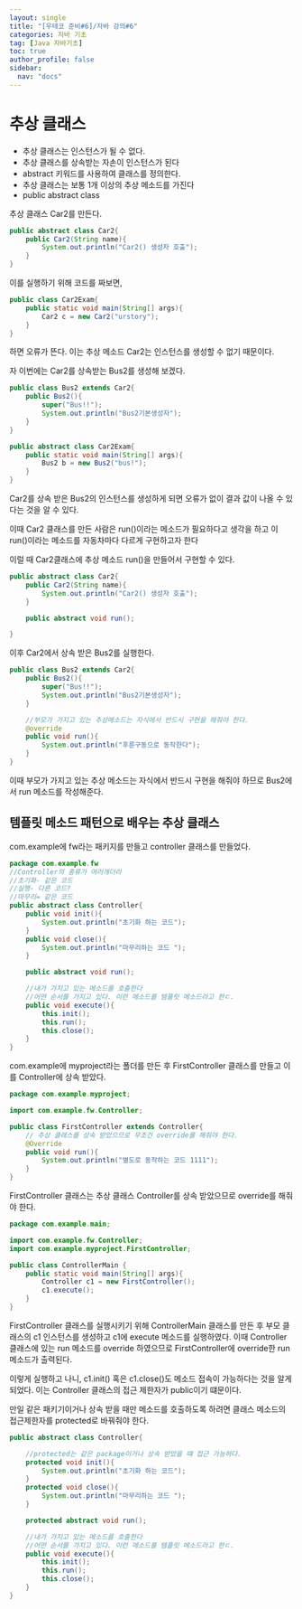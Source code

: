 ```yaml
---
layout: single
title: "[우테코 준비#6]/자바 강의#6"
categories: 자바 기초
tag: [Java 자바기초]
toc: true
author_profile: false
sidebar:
  nav: "docs"
---
```


# 추상 클래스

- 추상 클래스는 인스턴스가 될 수 없다.
- 추상 클래스를 상속받는 자손이 인스턴스가 된다
- abstract 키워드를 사용하여 클래스를 정의한다.
- 추상 클래스는 보통 1개 이상의 추상 메소드를 가진다
- public abstract class

추상 클래스 Car2를 만든다.

```java
public abstract class Car2{
    public Car2(String name){
        System.out.println("Car2() 생성자 호출");
    }
}
```

이를 실행하기 위해 코드를 짜보면,

```java
public class Car2Exam{
    public static void main(String[] args){
        Car2 c = new Car2("urstory");
    }
}
```

하면 오류가 뜬다. 이는 추상 메소드 Car2는 인스턴스를 생성할 수 없기 때문이다.

자 이번에는 Car2를 상속받는 Bus2를 생성해 보겠다.

```java
public class Bus2 extends Car2{
    public Bus2(){
        super("Bus!!");
        System.out.println("Bus2기본생성자");
    }
}
```

```java
public abstract class Car2Exam{
    public static void main(String[] args){
        Bus2 b = new Bus2("bus!");
    }
}
```

Car2를 상속 받은 Bus2의 인스턴스를 생성하게 되면 오류가 없이 결과 값이 나올 수 있다는 것을 알 수 있다.

이때 Car2 클래스를 만든 사람은 run()이라는 메소드가 필요하다고 생각을 하고 이 run()이라는 메소드를 자동차마다 다르게 구현하고자 한다

이럴 때 Car2클래스에 추상 메소드 run()을 만들어서 구현할 수 있다.

```java
public abstract class Car2{
    public Car2(String name){
        System.out.println("Car2() 생성자 호출");
    }

    public abstract void run();

}
```

이후 Car2에서 상속 받은 Bus2를 실행한다.

```java
public class Bus2 extends Car2{
    public Bus2(){
        super("Bus!!");
        System.out.println("Bus2기본생성자");
    }

    //부모가 가지고 있는 추상메소드는 자식에서 반드시 구현을 해줘야 한다.
    @override
    public void run(){
        System.out.println("후륜구동으로 동작한다");
    }
}
```

이때 부모가 가지고 있는 추상 메소드는 자식에서 반드시 구현을 해줘야 하므로 Bus2에서 run 메소드를 작성해준다.

## 템플릿 메소드 패턴으로 배우는 추상 클래스

com.example에 fw라는 패키지를 만들고 controller 클래스를 만들었다.

```java
package com.example.fw
//Controller의 종류가 여러개더라
//초기화- 같은 코드
//실행- 다른 코드?
//마무리= 같은 코드
public abstract class Controller{
    public void init(){
        System.out.println("초기화 하는 코드");
    }
    public void close(){
        System.out.println("마무리하는 코드 ");
    }

    public abstract void run();

    //내가 가지고 있는 메소드를 호출한다
    //어떤 순서를 가지고 있다. 이런 메소드를 템플릿 메소드라고 한ㄷ.
    public void execute(){
        this.init();
        this.run();
        this.close();
    }
}
```

com.example에 myproject라는 폴더를 만든 후 FirstController 클래스를 만들고 이를 Controller에 상속 받았다.

```java
package com.example.myproject;

import com.example.fw.Controller;

public class FirstController extends Controller{
    // 추상 클래스를 상속 받았으므로 무조건 override를 해줘야 한다.
    @Override
    public void run(){
        System.out.println("별도로 동작하는 코드 1111");
    }
}

```

FirstController 클래스는 추상 클래스 Controller를 상속 받았으므로 override를 해줘야 한다.

```java
package com.example.main;

import com.example.fw.Controller;
import com.example.myproject.FirstController;

public class ControllerMain {
    public static void main(String[] args){
        Controller c1 = new FirstController();
        c1.execute();
    }
}
```

FirstController 클래스를 실행시키기 위해 ControllerMain 클래스를 만든 후 부모 클래스의 c1 인스턴스를 생성하고 c1에 execute 메소드를 실행하였다. 이때 Controller 클래스에 있는 run 메소드를 override 하였으므로 FirstController에 override한 run 메소드가 출력된다.

이렇게 실행하고 나니, c1.init() 혹은 c1.close()도 메소드 접속이 가능하다는 것을 알게 되었다. 이는 Controller 클래스의 접근 제한자가 public이기 떄문이다.

만일 같은 패키기이거나 상속 받을 때만 메소드를 호출하도록 하려면 클래스 메소드의 접근제한자를 protected로 바꿔줘야 한다.

```java
public abstract class Controller{

    //protected는 같은 package이거나 상속 받았을 떄 접근 가능하다.
    protected void init(){
        System.out.println("초기화 하는 코드");
    }
    protected void close(){
        System.out.println("마무리하는 코드 ");
    }

    protected abstract void run();

    //내가 가지고 있는 메소드를 호출한다
    //어떤 순서를 가지고 있다. 이런 메소드를 템플릿 메소드라고 한ㄷ.
    public void execute(){
        this.init();
        this.run();
        this.close();
    }
}
```
